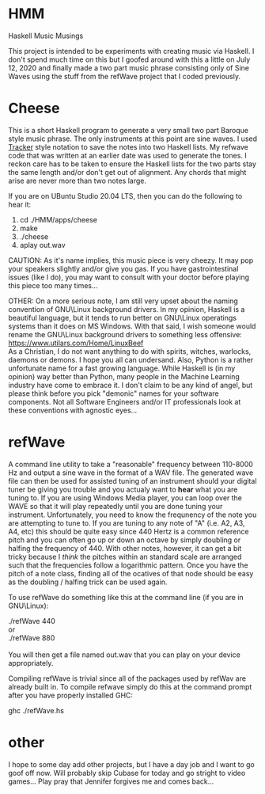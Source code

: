 # HMM
Haskell Music Musings

This project is intended to be experiments with creating music via Haskell.  I don't spend much time on this but I goofed around with this a little on July 12, 2020 and finally made a two part music phrase consisting only of Sine Waves using the stuff from the refWave project that I coded previously.

# Cheese

This is a short Haskell program to generate a very small two part Baroque style music phrase.  The only instruments at this point are sine waves.  I used <a href="https://en.wikipedia.org/wiki/Music_tracker">Tracker</a> style notation to save the notes into two Haskell lists.  My refwave code that was written at an earlier date was used to generate the tones.  I reckon care has to be taken to ensure the Haskell lists for the two parts stay the same length and/or don't get out of alignment.  Any chords that might arise are never more than two notes large.

If you are on UBuntu Studio 20.04 LTS, then you can do the following to hear it:
<ol>
  <li>cd ./HMM/apps/cheese</li>
  <li>make</li>
  <li>./cheese</li>
  <li>aplay out.wav</li>
</ol>

CAUTION: As it's name implies, this music piece is very cheezy.  It may pop your speakers slightly and/or give you gas.  If you have gastrointestinal issues (like I do), you may want to consult with your doctor before playing this piece too many times...

OTHER: On a more serious note, I am still very upset about the naming convention of GNU\Linux background drivers.  In my opinion, Haskell is a beautiful language, but it tends to run better on GNU\Linux operatings systems than it does on MS Windows.  With that said, I wish someone would rename the GNU\Linux background drivers to something less offensive:<br />
https://www.utilars.com/Home/LinuxBeef <br />
As a Christian, I do not want anything to do with spirits, witches, warlocks, daemons or demons.  I hope you all can undersand.  Also, Python is a rather unfortunate name for a fast growing language.  While Haskell is (in my opinion) way better than Python, many people in the Machine Learning industry have come to embrace it.  I don't claim to be any kind of angel, but please think before you pick "demonic" names for your software components.  Not all Software Engineers and/or IT professionals look at these conventions with agnostic eyes...

# refWave

A command line utility to take a "reasonable" frequency between 110-8000 Hz and output a sine wave in the format of a WAV file.  The generated wave file can then be used for assisted tuning of an instrument should your digital tuner be giving you trouble and you actualy want to <b>hear</b> what you are tuning to.  If you are using Windows Media player, you can loop over the WAVE so that it will play repeatedly until you are done tuning your instrument.  Unfortunately, you need to know the frequnency of the note you are attempting to tune to.  If you are tuning to any note of "A" (i.e. A2, A3, A4, etc) this should be quite easy since 440 Hertz is a common reference pitch and you can often go up or down an octave by simply doubling or halfing the frequency of 440.  With other notes, however, it can get a bit tricky because I *think* the pitches within an standard scale are arranged such that the frequencies follow a logarithmic pattern.  Once you have the pitch of a note class, finding all of the ocatives of that node should be easy as the doubling / halfing trick can be used again.

To use refWave do something like this at the command line (if you are in GNU\Linux):

./refWave 440<br />
or<br />
./refWave 880<br />
<br />
You will then get a file named out.wav that you can play on your device appropriately.  

Compiling refWave is trivial since all of the packages used by refWav are already built in.  To compile refwave simply do this at the command prompt after you have properly installed GHC:

ghc ./refWave.hs



# other

I hope to some day add other projects, but I have a day job and I want to go goof off now.  Will probably skip Cubase for today and go stright to video games...  Play pray that Jennifer forgives me and comes back...
